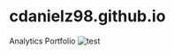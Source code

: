 # cdanielz98.github.io
Analytics Portfolio
![test](https://github.com/cdanielz98/cdanielz98.github.io/assets/135237144/1a83e825-f28c-4daf-975a-3fc03b664188)
